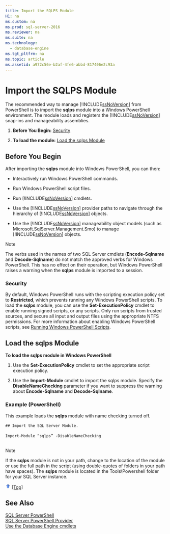 ```yaml
---
title: Import the SQLPS Module
H1: na
ms.custom: na
ms.prod: sql-server-2016
ms.reviewer: na
ms.suite: na
ms.technology: 
  - database-engine
ms.tgt_pltfrm: na
ms.topic: article
ms.assetid: a972c56e-b2af-4fe6-abbd-817406e2c93a
---
```

# Import the SQLPS Module
  The recommended way to manage [!INCLUDE[ssNoVersion](../../Token/Other/ssNoVersion_md.md)] from PowerShell is to import the **sqlps** module into a Windows PowerShell environment. The module loads and registers the [!INCLUDE[ssNoVersion](../../Token/Other/ssNoVersion_md.md)] snap\-ins and manageability assemblies.  
  
1.  **Before You Begin:**  [Security](#Security)  
  
2.  **To load the module:**  [Load the sqlps Module](#LoadSqlps)  
  
## Before You Begin  
 After importing the **sqlps** module into Windows PowerShell, you can then:  
  
-   Interactively run Windows PowerShell commands.  
  
-   Run Windows PowerShell script files.  
  
-   Run [!INCLUDE[ssNoVersion](../../Token/Other/ssNoVersion_md.md)] cmdlets.  
  
-   Use the [!INCLUDE[ssNoVersion](../../Token/Other/ssNoVersion_md.md)] provider paths to navigate through the hierarchy of [!INCLUDE[ssNoVersion](../../Token/Other/ssNoVersion_md.md)] objects.  
  
-   Use the [!INCLUDE[ssNoVersion](../../Token/Other/ssNoVersion_md.md)] manageability object models \(such as Microsoft.SqlServer.Management.Smo\) to manage [!INCLUDE[ssNoVersion](../../Token/Other/ssNoVersion_md.md)] objects.  
  
> [!NOTE]  
>  The verbs used in the names of two SQL Server cmdlets \(**Encode\-Sqlname** and **Decode\-Sqlname**\) do not match the approved verbs for Windows PowerShell. This has no effect on their operation, but Windows PowerShell raises a warning when the **sqlps** module is imported to a session.  
  
###  <a name="Security"></a> Security  
 By default, Windows PowerShell runs with the scripting execution policy set to **Restricted**, which prevents running any Windows PowerShell scripts. To load the **sqlps** module, you can use the **Set\-ExecutionPolicy** cmdlet to enable running signed scripts, or any scripts. Only run scripts from trusted sources, and secure all input and output files using the appropriate NTFS permissions. For more information about enabling Windows PowerShell scripts, see [Running Windows PowerShell Scripts](http://www.microsoft.com/technet/scriptcenter/topics/winpsh/manual/run.mspx).  
  
##  <a name="LoadSqlps"></a> Load the sqlps Module  
 **To load the sqlps module in Windows PowerShell**  
  
1.  Use the **Set\-ExecutionPolicy** cmdlet to set the appropriate script execution policy.  
  
2.  Use the **Import\-Module** cmdlet to import the sqlps module. Specify the **DisableNameChecking** parameter if you want to suppress the warning about **Encode\-Sqlname** and **Decode\-Sqlname**.  
  
### Example \(PowerShell\)  
 This example loads the **sqlps** module with name checking turned off.  
  
```  
## Import the SQL Server Module.  
  
Import-Module “sqlps” -DisableNameChecking  
  
```  
  
> [!NOTE]  
>  If the **sqlps** module is not in your path, change to the location of the module or use the full path in the script \(using double\-quotes of folders in your path have spaces\). The **sqlps** module is located in the Tools\\Powershell folder for your SQL Server instance.  
  
 ![Arrow icon used with Back to Top link](../../Images/Image/ImageNotContaina/UpArrow16x16.gif "UpArrow16x16") [&#91;Top&#93;](#Intro)  
  
## See Also  
 [SQL Server PowerShell](../../Topics/TopicNameNotContainA/SQL-Server-PowerShell.md)   
 [SQL Server PowerShell Provider](../../Topics/TopicNameNotContainA/SQL-Server-PowerShell-Provider.md)   
 [Use the Database Engine cmdlets](../../Topics/TopicNameNotContainA/Use-the-Database-Engine-cmdlets.md)  
  
  